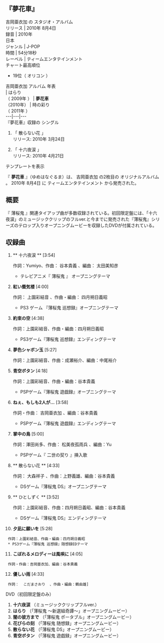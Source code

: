 『夢花車』  
---  
吉岡亜衣加  の  スタジオ・アルバム  
リリース  |  2010年  8月4日   
録音  |  2010年   
日本  
ジャンル  |  J-POP   
時間  |  54分18秒   
レーベル  |  ティームエンタテインメント   
チャート最高順位  
  
  * 19位（  オリコン  ） 

  
吉岡亜衣加  アルバム 年表  
|  はらり  
（  2009年  ）  |  **夢花車**   
（2010年）  |  時の彩り    
（  2011年  ）  
---|---|---  
『夢花車』収録の  シングル  
  
  1. 「  散らない花  」    
リリース:  2010年  3月24日

  2. 「  十六夜涙  」    
リリース: 2010年  4月21日

  
テンプレートを表示  
  
『 **夢花車** 』（ゆめはなぐるま）は、  吉岡亜衣加  の2枚目の  オリジナルアルバム  。  2010年  8月4日  に
ティームエンタテインメント  から発売された。

##  概要  

『  薄桜鬼
』関連タイアップ曲が多数収録されている。初回限定盤には、「十六夜涙」のミュージッククリップのフルver.と今までに発売された『薄桜鬼』シリーズのテロップ入りオープニングムービーを収録したDVDが付属されている。

##  収録曲  

  1. ** 十六夜涙  ** [3:54] 

     作詞：Yumiyo、作曲：  谷本貴義  、編曲：  太田美知彦 
     * テレビアニメ『  薄桜鬼  』  オープニングテーマ 
  2. **紅い蜃気楼** [4:00] 

     作詞：  上園彩結音  、作曲・編曲：  四月朔日義昭 
     * PS3  ゲーム  『薄桜鬼 巡想録』オープニングテーマ 
  3. **約束の空** [4:38] 

     作詞：上園彩結音、作曲・編曲：四月朔日義昭 
     * PS3ゲーム『薄桜鬼 巡想録』エンディングテーマ 
  4. **夢色シャボン玉** [5:27] 

     作詞：上園彩結音、作曲：成瀬裕介、編曲：中尾裕介 
  5. **青空ボタン** [4:18] 

     作詞：上園彩結音、作曲・編曲：谷本貴義 
     * PSPゲーム『薄桜鬼 遊戯録』オープニングテーマ 
  6. **ねぇ、もしも2人が…** [3:58] 

     作詞・作曲：  吉岡亜衣加  、編曲：谷本貴義 
     * PSPゲーム『薄桜鬼 遊戯録』エンディングテーマ 
  7. **掌中の鳥** [5:00] 

     作詞：澤田尚多、作曲：  松美夜孤雨兵  、編曲：Yu 
     * PSPゲーム『  二世の契り  』挿入歌 
  8. ** 散らない花  ** [4:33] 

     作詞：  大森祥子  、作曲：上野義雄、編曲：谷本貴義 
     * DSゲーム『薄桜鬼 DS』オープニングテーマ 
  9. ** ひとしずく  ** [3:52] 

     作詞：上園彩結音、作曲：四月朔日義昭、編曲：谷本貴義 
     * DSゲーム『薄桜鬼 DS』エンディングテーマ 
  10. **夕凪に願いを** [5:28] 

     作詞：上園彩結音、作曲・編曲：四月朔日義昭 
     * PS3ゲーム『薄桜鬼 巡想録』随想録EDテーマ 
  11. **こぼれるメロディーは風唄に** [4:05] 

     作詞・作曲：吉岡亜衣加、編曲：谷本貴義 
  12. **優しい雨** [4:33] 

     作詞：  こだまさおり  、作曲・編曲：鶴由雄] 

DVD（初回限定盤のみ）

  1. **十六夜涙** （ミュージッククリップフルver.） 
  2. **はらり** （「薄桜鬼 〜新選組奇譚〜」オープニングムービー） 
  3. **闇の彼方まで** （「薄桜鬼 ポータブル」オープニングムービー） 
  4. **花びらの刻** （「薄桜鬼 随想録」オープニングムービー） 
  5. **散らない花** （「薄桜鬼 DS」オープニングムービー） 
  6. **青空ボタン** （「薄桜鬼 遊戯録」オープニングムービー） 

